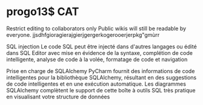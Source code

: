 # progo13$ CAT
Restrict editing to collaborators only 
Public wikis will still be readable by everyone.
jjsdhfgioragierajgierjgergerkogerooerjerpkg"gmùrr

SQL injection
Le code SQL peut être injecté dans d'autres langages ou édité dans SQL Editor avec mise en évidence de la syntaxe, complétion de code intelligente, analyse de code à la volée, formatage de code et navigation


Prise en charge de SQLAlchemy
PyCharm fournit des informations de code intelligentes pour la bibliothèque SQLAlchemy, résultant en des suggestions de code intelligentes et en une exécution automatique. Les diagrammes SQLAlchemy complètent le support de cette boîte à outils SQL très pratique en visualisant votre structure de données
